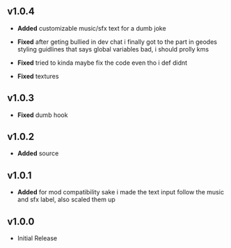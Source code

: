 ## v1.0.4
- **Added** customizable music/sfx text for a dumb joke

- **Fixed** after geting bullied in dev chat i finally got to the part in geodes styling guidlines that says global variables bad, i should prolly kms
- **Fixed** tried to kinda maybe fix the code even tho i def didnt
- **Fixed** textures

## v1.0.3
- **Fixed** dumb hook

## v1.0.2
- **Added** source

## v1.0.1
- **Added** for mod compatibility sake i made the text input follow the music and sfx label, also scaled them up

## v1.0.0
- Initial Release